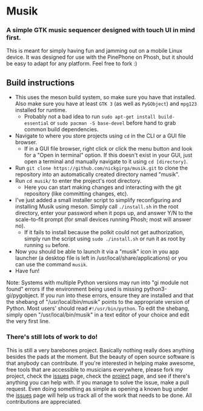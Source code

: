 # Musik
### A simple GTK music sequencer designed with touch UI in mind first.

This is meant for simply having fun and jamming out on a mobile Linux device. It was designed for use with the PinePhone on Phosh, but it should be easy to adapt for any platform. Feel free to fork :)

## Build instructions

- This uses the meson build system, so make sure you have that installed. Also make sure you have at least `GTK 3` (as well as `PyGObject`) and `mpg123` installed for runtime.
  - Probably not a bad idea to run `sudo apt-get install build-essential` or `sudo pacman -S base-devel` before hand to grab common build dependencies.
- Navigate to where you store projects using `cd` in the CLI or a GUI file browser.
  - If in a GUI file browser, right click or click the menu button and look for a "Open in terminal" option. If this doesn't exist in your GUI, just open a terminal and manually navigate to it using `cd [directory]`.
- Run `git clone https://github.com/nickgirga/musik.git` to clone the repository into an automatically created directory named "musik".
- Run `cd musik/` to enter the project's root directory.
  - Here you can start making changes and interacting with the git repository (like committing changes, etc).
- I've just added a small installer script to simplify reconfiguring and installing Musik using meson. Simply call `./install.sh` in the root directory, enter your password when it pops up, and answer Y/N to the scale-to-fit prompt (for small devices running Phosh; most will answer no).
  - If it fails to install because the polkit could not get authorization, simply run the script using `sudo ./install.sh` or run it as root by running `su` before.
- Now you should be able to launch it via a "musik" icon in you app launcher (a desktop file is left in /usr/local/share/applications) or you can use the command `musik`.  
- Have fun!

Note: Systems with multiple Python versions may run into "gi module not found" errors if the environment being used is missing python3-gi/pygobject. If you run into these errors, ensure they are installed and that the shebang of "/usr/local/bin/musik" points to the appropriate version of Python. Most users' should read `#!/usr/bin/python`. To edit the shebang, simply open "/usr/local/bin/musik" in a text editor of your choice and edit the very first line.

### There's still lots of work to do!
This is still a very barebones project. Basically nothing really does anything besides the pads at the moment. But the beauty of open source software is that anybody can contribute. If you're interested in helping make awesome, free tools that are accessible to musicians everywhere, please fork my project, check the [issues](https://github.com/nickgirga/musik/issues) page, check the [project](https://github.com/nickgirga/musik/projects/1) page, and see if there's anything you can help with. If you manage to solve the issue, make a pull request. Even doing something as simple as opening a known bug under the [issues](https://github.com/nickgirga/musik/issues) page will help us track all of the work that needs to be done. All contributions are appreciated.
